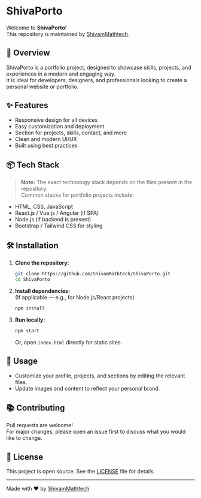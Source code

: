 # ShivaPorto

Welcome to **ShivaPorto**!  
This repository is maintained by [ShivamMathtech](https://github.com/ShivamMathtech).

## 🚀 Overview

ShivaPorto is a portfolio project, designed to showcase skills, projects, and experiences in a modern and engaging way.  
It is ideal for developers, designers, and professionals looking to create a personal website or portfolio.

## ✨ Features

- Responsive design for all devices
- Easy customization and deployment
- Section for projects, skills, contact, and more
- Clean and modern UI/UX
- Built using best practices

## 📦 Tech Stack

> **Note:** The exact technology stack depends on the files present in the repository.  
> Common stacks for portfolio projects include:

- HTML, CSS, JavaScript
- React.js / Vue.js / Angular (if SPA)
- Node.js (if backend is present)
- Bootstrap / Tailwind CSS for styling

## 🛠️ Installation

1. **Clone the repository:**
   ```bash
   git clone https://github.com/ShivamMathtech/ShivaPorto.git
   cd ShivaPorto
   ```
2. **Install dependencies:**  
   (If applicable — e.g., for Node.js/React projects)

   ```bash
   npm install
   ```

3. **Run locally:**
   ```bash
   npm start
   ```
   Or, open `index.html` directly for static sites.

## 📄 Usage

- Customize your profile, projects, and sections by editing the relevant files.
- Update images and content to reflect your personal brand.

## 📚 Contributing

Pull requests are welcome!  
For major changes, please open an issue first to discuss what you would like to change.

## 📝 License

This project is open source. See the [LICENSE](LICENSE) file for details.

---

Made with ❤️ by [ShivamMathtech](https://github.com/ShivamMathtech)
